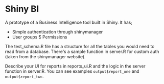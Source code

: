 # Shiny BI

A prototype of a Business Intelligence tool built in Shiny. It has;

* Simple authentication through shinymanager
* User groups
$ Permissions

The test_schema.R file has a structure for all the tables you would need to read from a database. There's a sample function in server.R for custom auth (taken from the shinymanager website).

Describe your UI for reports in reports_ui.R and the logic in the server function in server.R. You can see examples `output$report_one` and `output$report_two`.
